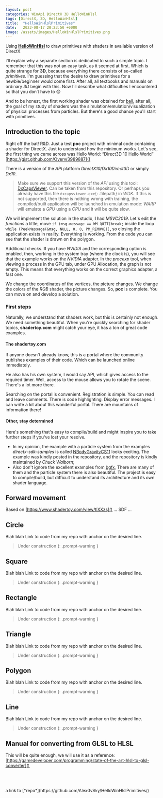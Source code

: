 ```yaml
---
layout: post
categories: WinApi DirectX 3D HelloWinHlsl
tags: [DirectX, 3D, HelloWinHlsl]
title:  "HelloWinHlslPrimitives"
date:   2023-08-17 20:23:50 +0000
image: /assets/images/HelloWinHlslPrimitives.png
---
```


Using [__HelloWinHlsl__](https://github.com/Alex0vSky/HelloWinHlsl/) to draw primitives with shaders in available version of DirectX

I’ll explain why a separate section is dedicated to such a simple topic.
I remember that this was not an easy task, as it seemed at first.
Which is quite strange for **3D**, because everything there consists of so-called *primitives*.
I'm guessing that the desire to draw primitives for a newbie/beginner would come first.
After all, all textbooks and manuals on ordinary *3D* begin with this.
Now I’ll describe what difficulties I encountered so that you don’t have to 😊

And to be honest, the first working shader was obtained for [ball](/posts/HelloWinHlslBall/),
after all, the goal of my study of shaders was the simulation/emulation/visualization of physical processes from particles.
But there's a good chance you'll start with primitives.

## Introduction to the topic
Right off the bat! R&D.
Just a test **poc** project with minimal code containing a shader for DirectX.
Just to understand how the minimum works.
Let's see, the first thing we came across was Hello World: “Direct3D 10 Hello World”
[https://gist.github.com/Overv/3989887]()

There is a version of the *API* platform *DirectX10/Dx10Direct3D* or simply *Dx10*.
> Make sure we support this version of the *API* using this tool:
[DxCapsViewer](https://github.com/microsoft/DxCapsViewer). Can be taken from this repository.
Or perhaps you already have this file `dxcapsviewer.exe`{: .filepath} in *WDK*.
If this is not supported, then there is nothing wrong with training,
the compiled/built application will be launched in emulation mode:
*WARP* will emulate a *GPU* using a *CPU* and it will be quite slow.

We will implement the solution in the studio, I had *MSVC2019*.
Let's edit the *functions* a little, move `if (msg.message == WM_QUIT)break;` inside the loop `while (PeekMessage(&msg, NULL, 0, 0, PM_REMOVE))`,
so closing the application exists in reality.
Everything is working. From the code you can see that the shader is drawn on the polygon.

Additional checks.
If you have *NVIDIA* and the corresponding option is enabled,
then, working in the system tray (where the clock is), you will see that the example works on the *NVIDIA* adapter.
In the *procexp* tool, when viewing a process in the GPU tab, under GPU Allocation, the graph is not empty.
This means that everything works on the correct graphics adapter, a fast one.

We change the coordinates of the vertices, the picture changes.
We change the colors of the *RGB* shader, the picture changes.
So, **poc** is complete.
You can move on and develop a solution.

### First steps
Naturally, we understand that shaders work, but this is certainly not enough.
We need something beautiful.
When you're quickly searching for shader topics, **shadertoy.com** might catch your eye, it has a ton of great code examples.

#### The shadertoy.com
If anyone doesn't already know, this is a portal where the community publishes examples of their code.
Which can be launched online immediately.

He also has his own system, I would say API, which gives access to the required timer.
Well, access to the mouse allows you to rotate the scene. There's a lot more there.

Searching on the portal is convenient. Registration is simple.
You can read and leave comments.
There is code highlighting. Display error messages.
I can write a lot about this wonderful portal. There are mountains of information there!

#### Other, stay determined
Here's something that's easy to compile/build and might inspire you to take further steps if you've lost your resolve.
- In my opinion, the example with a particle system from the examples *directx-sdk-samples* is called
[NBodyGravityCS11](https://github.com/walbourn/directx-sdk-samples/tree/main/NBodyGravityCS11) looks exciting.
The example was kindly posted in the repository, and the repository is kindly maintained by *Chuck Walborn*;
- Also don't ignore the excellent examples from [bgfx](https://github.com/bkaradzic/bgfx),
There are many of them and the particle system there is also beautiful.
The project is easy to compile/build, but difficult to understand its architecture and its own shader language.

## Forward movement
Based on [https://www.shadertoy.com/view/tlXXzs]()
...
SDF
...

## Circle
Blah blah
Link to code from my repo with anchor on the desired line.
> Under construction
{: .prompt-warning }

## Square
Blah blah
Link to code from my repo with anchor on the desired line.
> Under construction
{: .prompt-warning }

## Rectangle
Blah blah
Link to code from my repo with anchor on the desired line.
> Under construction
{: .prompt-warning }

## Triangle
Blah blah
Link to code from my repo with anchor on the desired line.
> Under construction
{: .prompt-warning }

## Polygon
Blah blah
Link to code from my repo with anchor on the desired line.
> Under construction
{: .prompt-warning }

## Line
Blah blah
Link to code from my repo with anchor on the desired line.
> Under construction
{: .prompt-warning }

## Manual for converting from GLSL to HLSL
This will be quite enough, we will use it as a reference:
[https://gamedeveloper.com/programming/state-of-the-art-hlsl-to-glsl-converter]()

<br/>
<br/>
<br/>
a link to [*repo*](https://github.com/Alex0vSky/HelloWinHlslPrimitives/)
